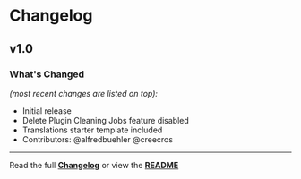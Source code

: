 # Changelog


## v1.0

### What's Changed

_(most recent changes are listed on top):_
- Initial release
- Delete Plugin Cleaning Jobs feature disabled
- Translations starter template included
- Contributors: @alfredbuehler @creecros

---

Read the full [**Changelog**](../master/changelog.md "See changes") or view the [**README**](../master/README.md "View README")
